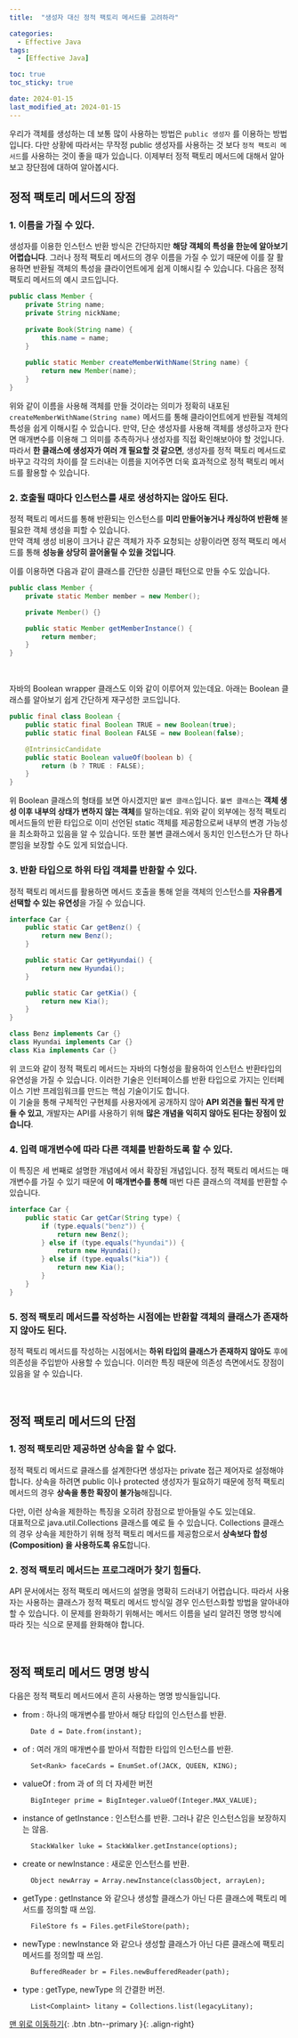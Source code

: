 ```yaml
---
title:  "생성자 대신 정적 팩토리 메서드를 고려하라" 

categories:
  - Effective Java
tags:
  - [Effective Java]

toc: true
toc_sticky: true

date: 2024-01-15
last_modified_at: 2024-01-15
---
```


  
우리가 객체를 생성하는 데 보통 많이 사용하는 방법은 `public 생성자` 를 이용하는 방법입니다. 다만 상황에 따라서는 무작정 public 생성자를 사용하는 것 보다 `정적 팩토리 메서드`를 사용하는 것이 좋을 때가 있습니다.
 이제부터 정적 팩토리 메서드에 대해서 알아보고 장단점에 대하여 알아봅시다.


## 정적 팩토리 메서드의 장점
### 1. 이름을 가질 수 있다.
생성자를 이용한 인스턴스 반환 방식은 간단하지만 **해당 객체의 특성을 한눈에 알아보기 어렵습니다**. 그러나 정적 팩토리 메서드의 경우 이름을 가질 수 있기 때문에 이를 잘 활용하면 반환될 객체의 특성을 클라이언트에게 쉽게 이해시킬 수 있습니다.
  다음은 정적 팩토리 메서드의 예시 코드입니다.
  
```java
public class Member {
    private String name;
    private String nickName;
    
    private Book(String name) {
        this.name = name;
    }
    
    public static Member createMemberWithName(String name) {
        return new Member(name);
    }
}
```
  
  
위와 같이 이름을 사용해 객체를 만들 것이라는 의미가 정확히 내포된 `createMemberWithName(String name)` 메서드를 통해 클라이언트에게 반환될 객체의 특성을 쉽게 이해시킬 수 있습니다.
 만약, 단순 생성자를 사용해 객체를 생성하고자 한다면 매개변수를 이용해 그 의미를 추측하거나 생성자를 직접 확인해보아야 할 것입니다.  
  따라서 **한 클래스에 생성자가 여러 개 필요할 것 같으면**, 생성자를 정적 팩토리 메서드로 바꾸고 각각의 차이를 잘 드러내는 이름을 지어주면 더욱 효과적으로 정적 팩토리 메서드를 활용할 수 있습니다.

### 2. 호출될 때마다 인스턴스를 새로 생성하지는 않아도 된다.
정적 팩토리 메서드를 통해 반환되는 인스턴스를 **미리 만들어놓거나 캐싱하여 반환해** 불필요한 객체 생성을 피할 수 있습니다.  
 만약 객체 생성 비용이 크거나 같은 객체가 자주 요청되는 상황이라면 정적 팩토리 메서드를 통해 **성능을 상당히 끌어올릴 수 있을 것입니다**.

이를 이용하면 다음과 같이 클래스를 간단한 싱클턴 패턴으로 만들 수도 있습니다.
```java
public class Member {
    private static Member member = new Member();

    private Member() {}

    public static Member getMemberInstance() {
        return member;
    }
}
```
  
<br/>
  
자바의 Boolean wrapper 클래스도 이와 같이 이루어져 있는데요.
  아래는 Boolean 클래스를 알아보기 쉽게 간단하게 재구성한 코드입니다.
```java
public final class Boolean {
    public static final Boolean TRUE = new Boolean(true);
    public static final Boolean FALSE = new Boolean(false);

    @IntrinsicCandidate
    public static Boolean valueOf(boolean b) {
        return (b ? TRUE : FALSE);
    }
}
```

위 Boolean 클래스의 형태를 보면 아시겠지만 `불변 클래스`입니다. `불변 클래스`는 **객체 생성 이후 내부의 상태가 변하지 않는 객체**를 말하는데요. 위와 같이 외부에는 정적 팩토리 메서드들의 반환 타입으로 이미 선언된 static 객체를 제공함으로써
내부의 변경 가능성을 최소화하고 있음을 알 수 있습니다. 또한 불변 클래스에서 동치인 인스턴스가 단 하나뿐임을 보장할 수도 있게 되었습니다.


### 3. 반환 타입으로 하위 타입 객체를 반환할 수 있다.
정적 팩토리 메서드를 활용하면 메서드 호출을 통해 얻을 객체의 인스턴스를 **자유롭게 선택할 수 있는 유연성**을 가질 수 있습니다.

```java
interface Car {
    public static Car getBenz() {
        return new Benz();
    }

    public static Car getHyundai() {
        return new Hyundai();
    }

    public static Car getKia() {
        return new Kia();
    }
}

class Benz implements Car {}
class Hyundai implements Car {}
class Kia implements Car {}
```

위 코드와 같이 정적 팩토리 메서드는 자바의 다형성을 활용하여 인스턴스 반환타입의 유연성을 가질 수 있습니다. 이러한 기술은 인터페이스를 반환 타입으로 가지는 인터페이스 기반 프레임워크를 만드는 핵심 기술이기도 합니다.  
  이 기술을 통해 구체적인 구현체를 사용자에게 공개하지 않아 **API 외견을 훨씬 작게 만들 수 있고**, 개발자는 API를 사용하기 위해 **많은 개념을 익히지 않아도 된다는 장점이 있습니다**. 


### 4. 입력 매개변수에 따라 다른 객체를 반환하도록 할 수 있다.
이 특징은 세 번째로 설명한 개념에서 에서 확장된 개념입니다. 정적 팩토리 메서드는 매개변수를 가질 수 있기 때문에 **이 매개변수를 통해** 매번 다른 클래스의 객체를 반환할 수 있습니다.

```java
interface Car {
    public static Car getCar(String type) {
        if (type.equals("benz")) {
            return new Benz();
        } else if (type.equals("hyundai")) {
            return new Hyundai();
        } else if (type.equals("kia")) {
            return new Kia();
        }
    }
}
```

### 5. 정적 팩토리 메서드를 작성하는 시점에는 반환할 객체의 클래스가 존재하지 않아도 된다.
정적 팩토리 메서드를 작성하는 시점에서는 **하위 타입의 클래스가 존재하지 않아도** 후에 의존성을 주입받아 사용할 수 있습니다.
 이러한 특징 때문에 의존성 측면에서도 장점이 있음을 알 수 있습니다.



<br/>

## 정적 팩토리 메서드의 단점

### 1. 정적 팩토리만 제공하면 상속을 할 수 없다.
정적 팩토리 메서드로 클래스를 설계한다면 생성자는 private 접근 제어자로 설정해야 합니다. 
 상속을 하려면 public 이나 protected 생성자가 필요하기 때문에 정적 팩토리 메서드의 경우 **상속을 통한 확장이 불가능**해집니다.

  다만, 이런 상속을 제한하는 특징을 오히려 장점으로 받아들일 수도 있는데요.  
 대표적으로 java.util.Collections 클래스를 예로 들 수 있습니다. 
 Collections 클래스의 경우 상속을 제한하기 위해 정적 팩토리 메서드를 제공함으로서 **상속보다 합성(Composition) 을 사용하도록 유도**합니다.  

### 2. 정적 팩토리 메서드는 프로그래머가 찾기 힘들다.
API 문서에서는 정적 팩토리 메서드의 설명을 명확히 드러내기 어렵습니다.
 따라서 사용자는 사용하는 클래스가 정적 팩토리 메서드 방식일 경우 인스턴스화할 방법을 알아내야 할 수 있습니다.
 이 문제를 완화하기 위해서는 메서드 이름을 널리 알려진 명명 방식에 따라 짓는 식으로 문제를 완화해야 합니다.


<br/>


## 정적 팩토리 메서드 명명 방식

다음은 정적 팩토리 메서드에서 흔히 사용하는 명명 방식들입니다.


- from : 하나의 매개변수를 받아서 해당 타입의 인스턴스를 반환.

        Date d = Date.from(instant);

- of : 여러 개의 매개변수를 받아서 적합한 타입의 인스턴스를 반환.

        Set<Rank> faceCards = EnumSet.of(JACK, QUEEN, KING);

- valueOf : from 과 of 의 더 자세한 버전

        BigInteger prime = BigInteger.valueOf(Integer.MAX_VALUE);

- instance of getInstance : 인스턴스를 반환. 그러나 같은 인스턴스임을 보장하지는 않음.

        StackWalker luke = StackWalker.getInstance(options);

- create or newInstance : 새로운 인스턴스를 반환.

        Object newArray = Array.newInstance(classObject, arrayLen);

- getType : getInstance 와 같으나 생성할 클래스가 아닌 다른 클래스에 팩토리 메서드를 정의할 때 쓰임.

        FileStore fs = Files.getFileStore(path);

- newType : newInstance 와 같으나 생성할 클래스가 아닌 다른 클래스에 팩토리 메서드를 정의할 때 쓰임.

        BufferedReader br = Files.newBufferedReader(path);

- type : getType, newType 의 간결한 버전.

        List<Complaint> litany = Collections.list(legacyLitany);



[맨 위로 이동하기](#){: .btn .btn--primary }{: .align-right}

